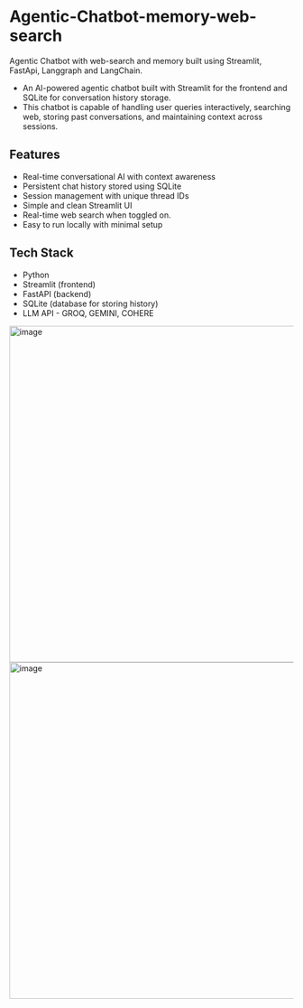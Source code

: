 # Agentic-Chatbot-memory-web-search
Agentic Chatbot with web-search and memory built using Streamlit, FastApi, Langgraph and LangChain.
- An AI-powered agentic chatbot built with Streamlit for the frontend and SQLite for conversation history storage.
- This chatbot is capable of handling user queries interactively, searching web, storing past conversations, and maintaining context across sessions.

## Features

- Real-time conversational AI with context awareness
- Persistent chat history stored using SQLite
- Session management with unique thread IDs
- Simple and clean Streamlit UI
- Real-time web search when toggled on.
- Easy to run locally with minimal setup

## Tech Stack

- Python
- Streamlit (frontend)
- FastAPI (backend)
- SQLite (database for storing history)
- LLM API - GROQ, GEMINI, COHERE

<img width="1365" height="596" alt="image" src="https://github.com/user-attachments/assets/35c4ff4e-8b97-449f-9ea1-ead83d713d1c" />
<img width="1365" height="596" alt="image" src="https://github.com/user-attachments/assets/accca9c2-2101-459d-9358-2535208cb137" />
